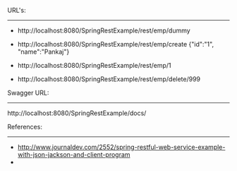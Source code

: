 URL's:
******
- http://localhost:8080/SpringRestExample/rest/emp/dummy

- http://localhost:8080/SpringRestExample/rest/emp/create
{"id":"1", "name":"Pankaj"}

- http://localhost:8080/SpringRestExample/rest/emp/1

- http://localhost:8080/SpringRestExample/rest/emp/delete/999


Swagger URL:
************
http://localhost:8080/SpringRestExample/docs/


References:
**********
- http://www.journaldev.com/2552/spring-restful-web-service-example-with-json-jackson-and-client-program
- 


